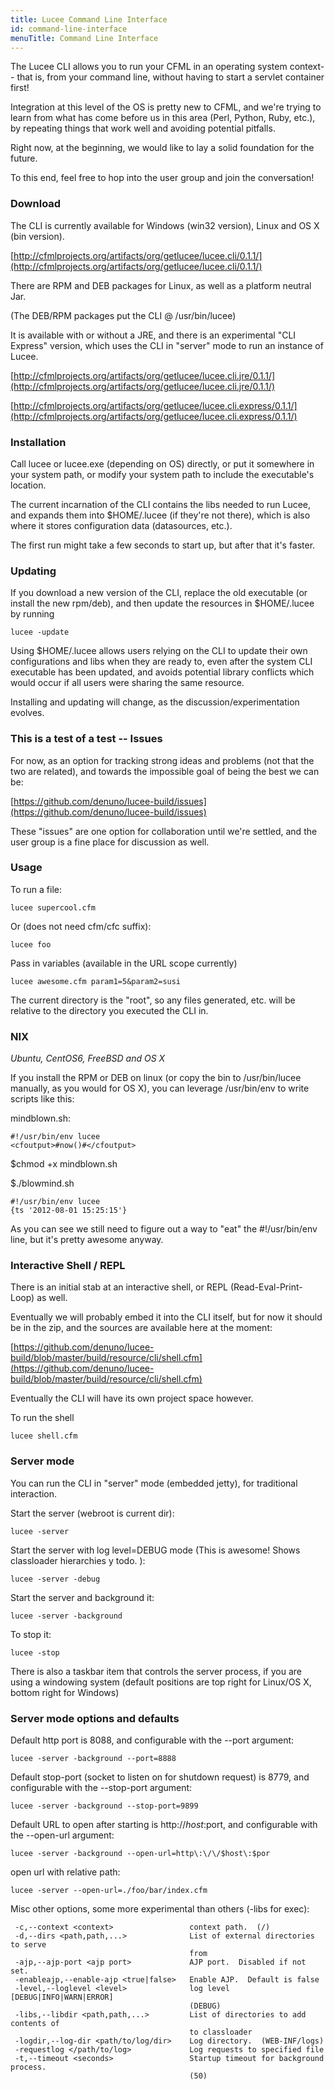 ```yaml
---
title: Lucee Command Line Interface
id: command-line-interface
menuTitle: Command Line Interface
---
```


The Lucee CLI allows you to run your CFML in an operating system context-- that is, from your command line, without having to start a servlet container first!

Integration at this level of the OS is pretty new to CFML, and we're trying to learn from what has come before us in this area (Perl, Python, Ruby, etc.), by repeating things that work well and avoiding potential pitfalls.

Right now, at the beginning, we would like to lay a solid foundation for the future.

To this end, feel free to hop into the user group and join the conversation!

### Download ###

The CLI is currently available for Windows (win32 version), Linux and OS X (bin version).

[http://cfmlprojects.org/artifacts/org/getlucee/lucee.cli/0.1.1/](http://cfmlprojects.org/artifacts/org/getlucee/lucee.cli/0.1.1/)

There are RPM and DEB packages for Linux, as well as a platform neutral Jar.

(The DEB/RPM packages put the CLI @ /usr/bin/lucee)

It is available with or without a JRE, and there is an experimental "CLI Express" version, which uses the CLI in "server" mode to run an instance of Lucee.

[http://cfmlprojects.org/artifacts/org/getlucee/lucee.cli.jre/0.1.1/](http://cfmlprojects.org/artifacts/org/getlucee/lucee.cli.jre/0.1.1/)

[http://cfmlprojects.org/artifacts/org/getlucee/lucee.cli.express/0.1.1/](http://cfmlprojects.org/artifacts/org/getlucee/lucee.cli.express/0.1.1/)

### Installation ###

Call lucee or lucee.exe (depending on OS) directly, or put it somewhere in your system path, or modify your system path to include the executable's location.

The current incarnation of the CLI contains the libs needed to run Lucee, and expands them into $HOME/.lucee (if they're not there), which is also where it stores configuration data (datasources, etc.).

The first run might take a few seconds to start up, but after that it's faster.

### Updating ###

If you download a new version of the CLI, replace the old executable (or install the new rpm/deb), and then update the resources in $HOME/.lucee by running

```lucee
lucee -update
```

Using $HOME/.lucee allows users relying on the CLI to update their own configurations and libs when they are ready to, even after the system CLI executable has been updated, and avoids potential library conflicts which would occur if all users were sharing the same resource.

Installing and updating will change, as the discussion/experimentation evolves.

### This is a test of a test -- Issues ###

For now, as an option for tracking strong ideas and problems (not that the two are related), and towards the impossible goal of being the best we can be:

[https://github.com/denuno/lucee-build/issues](https://github.com/denuno/lucee-build/issues)

These "issues" are one option for collaboration until we're settled, and the user group is a fine place for discussion as well.

### Usage ###

To run a file:

```lucee
lucee supercool.cfm
```

Or (does not need cfm/cfc suffix):

```lucee
lucee foo
```

Pass in variables (available in the URL scope currently)

```lucee
lucee awesome.cfm param1=5&param2=susi
```

The current directory is the "root", so any files generated, etc. will be relative to the directory you executed the CLI in.

### NIX ###

*Ubuntu, CentOS6, FreeBSD and OS X*

If you install the RPM or DEB on linux (or copy the bin to /usr/bin/lucee manually, as you would for OS X), you can leverage /usr/bin/env to write scripts like this:

mindblown.sh:

```lucee
#!/usr/bin/env lucee
<cfoutput>#now()#</cfoutput>
```

$chmod +x mindblown.sh

$./blowmind.sh

```lucee
#!/usr/bin/env lucee
{ts '2012-08-01 15:25:15'}
```

As you can see we still need to figure out a way to "eat" the #!/usr/bin/env line, but it's pretty awesome anyway.

### Interactive Shell / REPL ###

There is an initial stab at an interactive shell, or REPL (Read-Eval-Print-Loop) as well.

Eventually we will probably embed it into the CLI itself, but for now it should be in the zip, and the sources are available here at the moment:

[https://github.com/denuno/lucee-build/blob/master/build/resource/cli/shell.cfm](https://github.com/denuno/lucee-build/blob/master/build/resource/cli/shell.cfm)

Eventually the CLI will have its own project space however.

To run the shell

```lucee
lucee shell.cfm
```

### Server mode ###

You can run the CLI in "server" mode (embedded jetty), for traditional interaction.

Start the server (webroot is current dir):

```lucee
lucee -server
```

Start the server with log level=DEBUG mode (This is awesome! Shows classloader hierarchies y todo. ):

```lucee
lucee -server -debug
```

Start the server and background it:

```lucee
lucee -server -background
```

To stop it:

```lucee
lucee -stop
```

There is also a taskbar item that controls the server process, if you are using a windowing system (default positions are top right for Linux/OS X, bottom right for Windows)

### Server mode options and defaults ###

Default http port is 8088, and configurable with the --port argument:

```lucee
lucee -server -background --port=8888
```

Default stop-port (socket to listen on for shutdown request) is 8779, and configurable with the --stop-port argument:

```lucee
lucee -server -background --stop-port=9899
```

Default URL to open after starting is http://$host:$port, and configurable with the --open-url argument:

```lucee
lucee -server -background --open-url=http\:\/\/$host\:$por
```

open url with relative path:

```lucee
lucee -server --open-url=./foo/bar/index.cfm
```

Misc other options, some more experimental than others (-libs for exec):

```lucee
 -c,--context <context>                 context path.  (/)
 -d,--dirs <path,path,...>              List of external directories to serve
                                        from
 -ajp,--ajp-port <ajp port>             AJP port.  Disabled if not set.
 -enableajp,--enable-ajp <true|false>   Enable AJP.  Default is false
 -level,--loglevel <level>              log level [DEBUG|INFO|WARN|ERROR]
                                        (DEBUG)
 -libs,--libdir <path,path,...>         List of directories to add contents of
                                        to classloader
 -logdir,--log-dir <path/to/log/dir>    Log directory.  (WEB-INF/logs)
 -requestlog </path/to/log>             Log requests to specified file
 -t,--timeout <seconds>                 Startup timeout for background process.
                                        (50)
```
